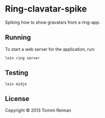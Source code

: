 # Ring-clavatar-spike

Spiking how to show gravatars from a ring-app.

## Running

To start a web server for the application, run:

    lein ring server

## Testing

    lein midje

## License

Copyright © 2013 Tommi Reiman

